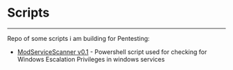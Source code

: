 # Scripts
---
Repo of some scripts i am building for Pentesting:
- [ModServiceScanner v0.1](https://github.com/HallixSec/scripts/tree/main/Powershell/ModServiceScanner) - Powershell script used for checking for Windows Escalation Privileges in windows services
